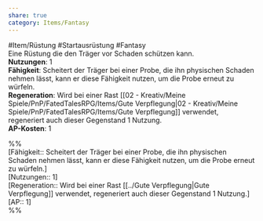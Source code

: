 ```yaml
---
share: true
category: Items/Fantasy
---
```

  
#Item/Rüstung #Startausrüstung #Fantasy   
Eine Rüstung die den Träger vor Schaden schützen kann.  
**Nutzungen**:  1  
**Fähigkeit**: Scheitert der Träger bei einer Probe, die ihn physischen Schaden nehmen lässt, kann er diese Fähigkeit nutzen, um die Probe erneut zu würfeln.  
**Regeneration**: Wird bei einer Rast [[02 - Kreativ/Meine Spiele/PnP/FatedTalesRPG/Items/Gute Verpflegung|02 - Kreativ/Meine Spiele/PnP/FatedTalesRPG/Items/Gute Verpflegung]] verwendet, regeneriert auch dieser Gegenstand 1 Nutzung.  
**AP-Kosten**: 1  
  
%%  
[Fähigkeit:: Scheitert der Träger bei einer Probe, die ihn physischen Schaden nehmen lässt, kann er diese Fähigkeit nutzen, um die Probe erneut zu würfeln.]  
[Nutzungen:: 1]  
[Regeneration:: Wird bei einer Rast [[../Gute Verpflegung|Gute Verpflegung]] verwendet, regeneriert auch dieser Gegenstand 1 Nutzung.]   
[AP:: 1]  
%%